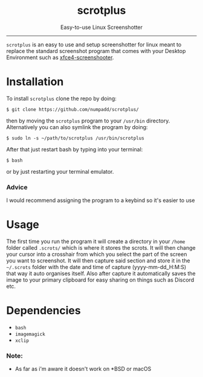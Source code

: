 <h1 align="center">scrotplus</h1>
<p align="center">Easy-to-use Linux Screenshotter</p>

---

`scrotplus` is an easy to use and setup screenshotter for linux meant to replace the standard screenshot program that comes with your Desktop Environment such as [xfce4-screenshooter](https://git.xfce.org/apps/xfce4-screenshooter/).

# Installation

To install `scrotplus` clone the repo by doing:

`$ git clone https://github.com/numpadd/scrotplus/`

then by moving the `scrotplus` program to your `/usr/bin` directory. Alternatively you can also symlink the program by doing:

`$ sudo ln -s ~/path/to/scrotplus /usr/bin/scrotplus`

After that just restart bash by typing into your terminal:

`$ bash`

or by just restarting your terminal emulator.

### Advice

I would recommend assigning the program to a keybind so it's easier to use

# Usage

The first time you run the program it will create a directory in your `/home` folder called `.scrots/` which is where it stores the scrots. It will then change your cursor into a crosshair from which you select the part of the screen you want to screenshot. It will then capture said section and store it in the `~/.scrots` folder with the date and time of capture (yyyy-mm-dd_H:M:S) that way it auto organises itself. Also after capture it automatically saves the image to your primary clipboard for easy sharing on things such as Discord etc.

# Dependencies

* `bash`
* `imagemagick`
* `xclip`

### Note:
* As far as i'm aware it doesn't work on *BSD or macOS
